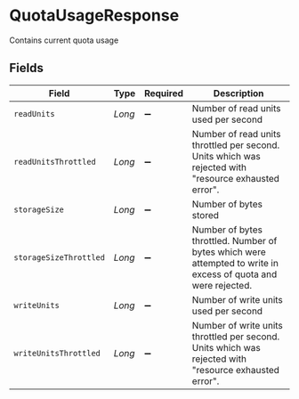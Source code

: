 # QuotaUsageResponse

Contains current quota usage


## Fields

| Field                                                                                                          | Type                                                                                                           | Required                                                                                                       | Description                                                                                                    |
| -------------------------------------------------------------------------------------------------------------- | -------------------------------------------------------------------------------------------------------------- | -------------------------------------------------------------------------------------------------------------- | -------------------------------------------------------------------------------------------------------------- |
| `readUnits`                                                                                                    | *Long*                                                                                                         | :heavy_minus_sign:                                                                                             | Number of read units used per second                                                                           |
| `readUnitsThrottled`                                                                                           | *Long*                                                                                                         | :heavy_minus_sign:                                                                                             | Number of read units throttled per second. Units which was rejected with "resource exhausted error".           |
| `storageSize`                                                                                                  | *Long*                                                                                                         | :heavy_minus_sign:                                                                                             | Number of bytes stored                                                                                         |
| `storageSizeThrottled`                                                                                         | *Long*                                                                                                         | :heavy_minus_sign:                                                                                             | Number of bytes throttled. Number of bytes which were attempted to write in excess of quota and were rejected. |
| `writeUnits`                                                                                                   | *Long*                                                                                                         | :heavy_minus_sign:                                                                                             | Number of write units used per second                                                                          |
| `writeUnitsThrottled`                                                                                          | *Long*                                                                                                         | :heavy_minus_sign:                                                                                             | Number of write units throttled per second. Units which was rejected with "resource exhausted error".          |